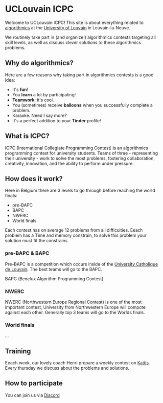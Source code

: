 # UCLouvain **ICPC**

Welcome to UCLouvain ICPC!
This site is about everything related to [algorithmics](https://en.wikipedia.org/wiki/Algorithmics) at the [University of Louvain](https://en.wikipedia.org/wiki/Universit%C3%A9_catholique_de_Louvain) in Louvain-la-Neuve.

We routinely take part in (and organize!) algorithmics contests targeting all skill levels, as well as discuss clever solutions to these algorithmics problems.

## Why do algorithmics?

Here are a few reasons why taking part in algorithmics contests is a good idea:

- It's **fun**!
- You **learn** a lot by participating!
- **Teamwork**; it's cool.
- You (sometimes) receive **balloons** when you successfully complete a problem.
- Karaoke. Need I say more?
- It's a perfect addition to your **Tinder** profile!

## What is ICPC?

ICPC (International Collegiate Programming Contest) is an algorithmics programming contest for university students.
Teams of three - representing their university - work to solve the most problems, fostering collaboration, creativity, innovation, and the ability to perform under pressure.

## How does it work?

Here in Belgium there are 3 levels to go through before reaching the world finals:

- pre-BAPC
- BAPC
- NWERC
- World finals

Each contest has on average 12 problems from all difficulties.
Eeach problem has a Time and memory constrain, to solve this problem your solution must fit the constrains.

### pre-BAPC & BAPC
Pre-BAPC is a competition which occurs inside of the [University Catholique de  Louvain](https://en.wikipedia.org/wiki/Universit%C3%A9_catholique_de_Louvain). The best teams will go to the BAPC.

BAPC (Benelux Algorithm Programming Contest).

### NWERC

NWERC (Northwestern Europe Regional Contest) is one of the most important contest, University from Northwestern Europe will compote against each other. Generally top 3 teams will go to the Worlds finals.

### World finals
...
## Training
Eeach week, our lovely coach Henri prepare a weekly contest on [Kattis](https://open.kattis.com/). Every thursday we discuss about the problems and solutions.
## How to participate
You can join us via [Discord](https://discord.gg/HYVNGM9yGw)

